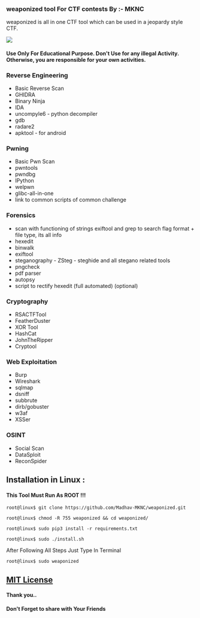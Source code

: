 ### weaponized tool For CTF contests By :- MKNC

weaponized is all in one CTF tool which can be used in a jeopardy style CTF.


<img src ="https://img.shields.io/badge/Important-notice-red" />
<h4>Use Only For Educational Purpose. Don't Use for any illegal Activity. Otherwise, you are responsible for your own activities.</h4>

<!-- ![weaponized](https://imgur.com/mHjdokH.png) -->
<!-- TODO: upload your own terminal screenshot here -->

### Reverse Engineering
- Basic Reverse Scan 
- GHIDRA
- Binary Ninja
- IDA
- uncompyle6 - python decompiler
- gdb
- radare2
- apktool - for android

### Pwning
- Basic Pwn Scan
- pwntools
- pwndbg
- IPython
- welpwn
- glibc-all-in-one
- link to common scripts of common challenge

### Forensics
- scan with functioning of strings exiftool and grep to search flag format + file type, its all info
- hexedit
- binwalk
- exiftool
- steganography
      - ZSteg
      - steghide and all stegano related tools
- pngcheck
- pdf parser
- autopsy
- script to rectify hexedit (full automated) (optional)

### Cryptography
- RSACTFTool
- FeatherDuster
- XOR Tool
- HashCat
- JohnTheRipper
- Cryptool

### Web Exploitation 
- Burp
- Wireshark
- sqlmap
- dsniff
- subbrute
- dirb/gobuster
- w3af
- XSSer

### OSINT
- Social Scan 
- DataSploit
- ReconSpider

## Installation in Linux :

#### This Tool Must Run As ROOT !!!

    
    root@linux$ git clone https://github.com/Madhav-MKNC/weaponized.git
    
    root@linux$ chmod -R 755 weaponized && cd weaponized/
    
    root@linux$ sudo pip3 install -r requirements.txt
    
    root@linux$ sudo ./install.sh
    

<p>After Following All Steps Just Type In Terminal </p>
 

    root@linux$ sudo weaponized

## [MIT License](https://raw.githubusercontent.com/Madhav-MKNC/weaponized/master/LICENSE.md)

#### Thank you..
#### Don't Forget to share with Your Friends 
